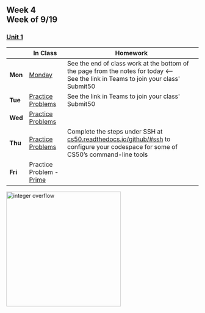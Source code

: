 <meta http-equiv="refresh" content="300"/>

## Week 4<br>Week of 9/19 

### [Unit 1](/apcsp/curriculum/1)  

  |       |In Class               |Homework   |
  |-------|---------              |---------  |
  |**Mon**|[Monday](/apcsp/plans/9-19-22) |See the end of class work at the bottom of the page from the notes for today <--<br>See the link in Teams to join your class' Submit50 |
  |**Tue**|[Practice Problems](https://cs50.harvard.edu/ap/2023/problems/1/) |See the link in Teams to join your class' Submit50 |
  |**Wed**|[Practice Problems](https://cs50.harvard.edu/ap/2023/problems/1/) | |
  |**Thu**|[Practice Problems](https://cs50.harvard.edu/ap/2023/problems/1/) |Complete the steps under SSH at [cs50.readthedocs.io/github/#ssh](https://cs50.readthedocs.io/github/#ssh) to configure your codespace for some of CS50’s command-line tools |
  |**Fri**|Practice Problem - [Prime](https://cs50.harvard.edu/ap/2023/problems/1/prime/) | |

<img src="https://news.mit.edu/sites/default/files/download/201503/MIT-Integer-Over-01-press.jpg" alt="integer overflow" height="300">

